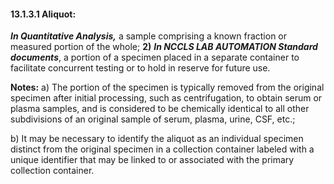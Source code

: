 #### 13.1.3.1 Aliquot: 

**_In Quantitative Analysis,_** a sample comprising a known fraction or measured portion of the whole; **2)** **_In NCCLS LAB AUTOMATION Standard documents_**, a portion of a specimen placed in a separate container to facilitate concurrent testing or to hold in reserve for future use.

**Notes:** a) The portion of the specimen is typically removed from the original specimen after initial processing, such as centrifugation, to obtain serum or plasma samples, and is considered to be chemically identical to all other subdivisions of an original sample of serum, plasma, urine, CSF, etc.;

b) It may be necessary to identify the aliquot as an individual specimen distinct from the original specimen in a collection container labeled with a unique identifier that may be linked to or associated with the primary collection container.
